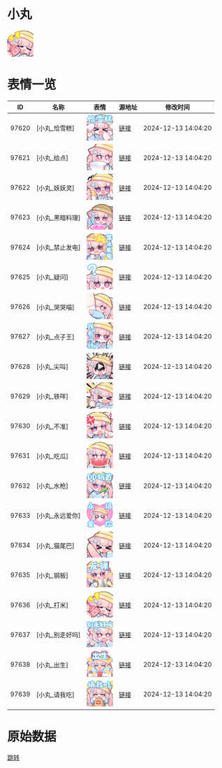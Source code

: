 # 小丸

<img src="./cover.png" height="60" alt="cover" />

# 表情一览

|ID|名称|表情|源地址|修改时间|
|----|----|----|----|----|
|97620|[小丸_恰雪糕]|<img src="./pic/097620_%5B小丸_恰雪糕%5D.png" height="60" alt="恰雪糕"/>|[链接](https://i0.hdslb.com/bfs/garb/ed0491d87178fdba38582038c8eef7df28dcd12a.png)|2024-12-13 14:04:20|
|97621|[小丸_给点]|<img src="./pic/097621_%5B小丸_给点%5D.png" height="60" alt="给点"/>|[链接](https://i0.hdslb.com/bfs/garb/4fc5c548bef9d4768a9365a686714a4a8dc84f52.png)|2024-12-13 14:04:20|
|97622|[小丸_妖妖灵]|<img src="./pic/097622_%5B小丸_妖妖灵%5D.png" height="60" alt="妖妖灵"/>|[链接](https://i0.hdslb.com/bfs/garb/3f479c569e14ad8e4602819e26ba9195287a27f6.png)|2024-12-13 14:04:20|
|97623|[小丸_黑暗料理]|<img src="./pic/097623_%5B小丸_黑暗料理%5D.png" height="60" alt="黑暗料理"/>|[链接](https://i0.hdslb.com/bfs/garb/877ad35c7a6ea412b38397eeaf5a3cd0ecce9496.png)|2024-12-13 14:04:20|
|97624|[小丸_禁止发电]|<img src="./pic/097624_%5B小丸_禁止发电%5D.png" height="60" alt="禁止发电"/>|[链接](https://i0.hdslb.com/bfs/garb/4f30db6e21ededb8f6f2e481aa7b6258d51d7631.png)|2024-12-13 14:04:20|
|97625|[小丸_疑问]|<img src="./pic/097625_%5B小丸_疑问%5D.png" height="60" alt="疑问"/>|[链接](https://i0.hdslb.com/bfs/garb/98f71bec73c36ea22c6919d6818f90f28da2c932.png)|2024-12-13 14:04:20|
|97626|[小丸_哭哭喵]|<img src="./pic/097626_%5B小丸_哭哭喵%5D.png" height="60" alt="哭哭喵"/>|[链接](https://i0.hdslb.com/bfs/garb/6fc5af3913795107a05a19aa4b5a70de4d011e73.png)|2024-12-13 14:04:20|
|97627|[小丸_点子王]|<img src="./pic/097627_%5B小丸_点子王%5D.png" height="60" alt="点子王"/>|[链接](https://i0.hdslb.com/bfs/garb/976729f2a4f4ff43d29a7fa376a9ceb528f9e261.png)|2024-12-13 14:04:20|
|97628|[小丸_尖叫]|<img src="./pic/097628_%5B小丸_尖叫%5D.png" height="60" alt="尖叫"/>|[链接](https://i0.hdslb.com/bfs/garb/2d5c59d344bd8efaae3fc77816c3f40f07b7604e.png)|2024-12-13 14:04:20|
|97629|[小丸_铁咩]|<img src="./pic/097629_%5B小丸_铁咩%5D.png" height="60" alt="铁咩"/>|[链接](https://i0.hdslb.com/bfs/garb/4c390c5ffb9ddd5d37a8971f4c3c6d99a2a25134.png)|2024-12-13 14:04:20|
|97630|[小丸_不准]|<img src="./pic/097630_%5B小丸_不准%5D.png" height="60" alt="不准"/>|[链接](https://i0.hdslb.com/bfs/garb/b44471ff1a02fa994f6c70d747c953a5ee36553d.png)|2024-12-13 14:04:20|
|97631|[小丸_吃瓜]|<img src="./pic/097631_%5B小丸_吃瓜%5D.png" height="60" alt="吃瓜"/>|[链接](https://i0.hdslb.com/bfs/garb/341290bfc304535c0c7814efeccc14e19bf9fd6d.png)|2024-12-13 14:04:20|
|97632|[小丸_水枪]|<img src="./pic/097632_%5B小丸_水枪%5D.png" height="60" alt="水枪"/>|[链接](https://i0.hdslb.com/bfs/garb/2d3e9cc214d8a54d7db9f1078f37a5592b88e643.png)|2024-12-13 14:04:20|
|97633|[小丸_永远爱你]|<img src="./pic/097633_%5B小丸_永远爱你%5D.png" height="60" alt="永远爱你"/>|[链接](https://i0.hdslb.com/bfs/garb/a14c064332f47cfbbaf26405e17ae56a4f9e0eec.png)|2024-12-13 14:04:20|
|97634|[小丸_猫尾巴]|<img src="./pic/097634_%5B小丸_猫尾巴%5D.png" height="60" alt="猫尾巴"/>|[链接](https://i0.hdslb.com/bfs/garb/337392e3dbcd29d0b8298d1b72a7eea257936679.png)|2024-12-13 14:04:20|
|97635|[小丸_钢板]|<img src="./pic/097635_%5B小丸_钢板%5D.png" height="60" alt="钢板"/>|[链接](https://i0.hdslb.com/bfs/garb/7f51701ebff0ff49b1a8f5e2f5d858c8a257babf.png)|2024-12-13 14:04:20|
|97636|[小丸_打米]|<img src="./pic/097636_%5B小丸_打米%5D.png" height="60" alt="打米"/>|[链接](https://i0.hdslb.com/bfs/garb/004b79b542d7da2bc4442827d9c5c876a16f13c0.png)|2024-12-13 14:04:20|
|97637|[小丸_别走好吗]|<img src="./pic/097637_%5B小丸_别走好吗%5D.png" height="60" alt="别走好吗"/>|[链接](https://i0.hdslb.com/bfs/garb/38571c7e85f093390bdbfcd643a1378cd2e98f43.png)|2024-12-13 14:04:20|
|97638|[小丸_出生]|<img src="./pic/097638_%5B小丸_出生%5D.png" height="60" alt="出生"/>|[链接](https://i0.hdslb.com/bfs/garb/5c00a07f99dc5ee1669bae30f977b8bdf59427b2.png)|2024-12-13 14:04:20|
|97639|[小丸_请我吃]|<img src="./pic/097639_%5B小丸_请我吃%5D.png" height="60" alt="请我吃"/>|[链接](https://i0.hdslb.com/bfs/garb/2f34b09b61d3674f6a9eabdf32adb711c693441b.png)|2024-12-13 14:04:20|

# 原始数据

[跳转](./raw.json)

